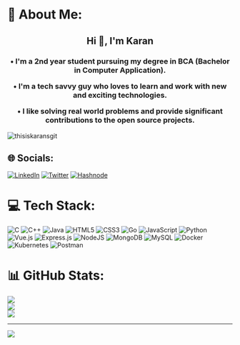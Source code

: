 # 💫 About Me:
<h2 align="center">Hi 👋, I'm Karan </h2>
<h3 align="center">• I'm a 2nd year student pursuing my degree in BCA (Bachelor in Computer Application).

• I'm a tech savvy guy who loves to learn and work with new and exciting technologies.

• I like solving real world problems and provide significant contributions to the open source projects.</h3>

<p align="left"> <img src="https://komarev.com/ghpvc/?username=thisiskaransgit&label=Profile%20views&color=0e75b6&style=flat" alt="thisiskaransgit" /> </p>

## 🌐 Socials:
[![LinkedIn](https://img.shields.io/badge/LinkedIn-%230077B5.svg?logo=linkedin&logoColor=white)](https://linkedin.com/in/karasnli) [![Twitter](https://img.shields.io/badge/Twitter-%231DA1F2.svg?logo=Twitter&logoColor=white)](https://twitter.com/karanstwt) [![Hashnode](https://img.shields.io/badge/Hashnode-2962FF?logo=hashnode&logoColor=white
)](https://hashnode.com/@karanthakur)


# 💻 Tech Stack:
![C](https://img.shields.io/badge/c-%2300599C.svg?style=for-the-badge&logo=c&logoColor=white) ![C++](https://img.shields.io/badge/c++-%2300599C.svg?style=for-the-badge&logo=c%2B%2B&logoColor=white) ![Java](https://img.shields.io/badge/java-%23ED8B00.svg?style=for-the-badge&logo=java&logoColor=white) ![HTML5](https://img.shields.io/badge/html5-%23E34F26.svg?style=for-the-badge&logo=html5&logoColor=white) ![CSS3](https://img.shields.io/badge/css3-%231572B6.svg?style=for-the-badge&logo=css3&logoColor=white) ![Go](https://img.shields.io/badge/go-%2300ADD8.svg?style=for-the-badge&logo=go&logoColor=white) ![JavaScript](https://img.shields.io/badge/javascript-%23323330.svg?style=for-the-badge&logo=javascript&logoColor=%23F7DF1E) ![Python](https://img.shields.io/badge/python-3670A0?style=for-the-badge&logo=python&logoColor=ffdd54) ![Vue.js](https://img.shields.io/badge/vuejs-%2335495e.svg?style=for-the-badge&logo=vuedotjs&logoColor=%234FC08D) ![Express.js](https://img.shields.io/badge/express.js-%23404d59.svg?style=for-the-badge&logo=express&logoColor=%2361DAFB) ![NodeJS](https://img.shields.io/badge/node.js-6DA55F?style=for-the-badge&logo=node.js&logoColor=white) ![MongoDB](https://img.shields.io/badge/MongoDB-%234ea94b.svg?style=for-the-badge&logo=mongodb&logoColor=white) ![MySQL](https://img.shields.io/badge/mysql-%2300f.svg?style=for-the-badge&logo=mysql&logoColor=white) ![Docker](https://img.shields.io/badge/docker-%230db7ed.svg?style=for-the-badge&logo=docker&logoColor=white) ![Kubernetes](https://img.shields.io/badge/kubernetes-%23326ce5.svg?style=for-the-badge&logo=kubernetes&logoColor=white) ![Postman](https://img.shields.io/badge/Postman-FF6C37?style=for-the-badge&logo=postman&logoColor=white)
# 📊 GitHub Stats:
![](https://github-readme-stats.vercel.app/api?username=thisiskaransgit&theme=prussian&hide_border=false&include_all_commits=false&count_private=false)<br/>
![](https://github-readme-streak-stats.herokuapp.com/?user=thisiskaransgit&theme=prussian&hide_border=false)<br/>
![](https://github-readme-stats.vercel.app/api/top-langs/?username=thisiskaransgit&theme=prussian&hide_border=false&include_all_commits=false&count_private=false&layout=compact)

---
[![](https://visitcount.itsvg.in/api?id=thisiskaransgit&icon=1&color=11)](https://visitcount.itsvg.in)
